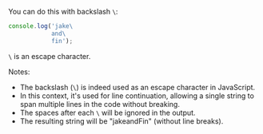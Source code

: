 You can do this with backslash `\`:

```javascript
console.log('jake\
            and\
            fin');
```

`\` is an escape character.

Notes:
- The backslash (`\`) is indeed used as an escape character in JavaScript.
- In this context, it's used for line continuation, allowing a single string to span multiple lines in the code without breaking.
- The spaces after each `\` will be ignored in the output.
- The resulting string will be "jakeandFin" (without line breaks).
